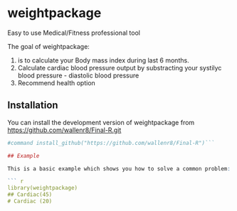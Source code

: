 
# weightpackage

<!-- badges: start -->
<!-- badges: end -->
Easy to use Medical/Fitness professional tool

The goal of weightpackage:

1) is to calculate your Body mass index during last 6 months.
2) Calculate cardiac blood pressure output by substracting your systilyc blood pressure - diastolic blood pressure
3) Recommend health option

## Installation

You can install the development version of weightpackage from https://github.com/wallenr8/Final-R.git

``` r
#command install_github("https://github.com/wallenr8/Final-R")```

## Example

This is a basic example which shows you how to solve a common problem:

``` r
library(weightpackage)
## Cardiac(45)
# Cardiac (20)
```

